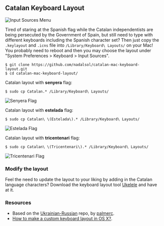 ## Catalan Keyboard Layout

![Input Sources Menu](https://raw.githubusercontent.com/nadalsol/catalan-mac-keyboard-layout/master/macos-input-sources-menu.png)

Tired of staring at the Spanish flag while the Catalan independentists are being persecuted by the Government of Spain, but still need to type with different keyboards including the Spanish character set? Then just copy the `.keylayout` and `.icns` file into `/Library/Keyboard\ Layouts/` on your Mac! You probably need to reboot and then you may choose the layout under "System Preferences > Keyboard > Input Sources".

```
$ git clone https://github.com/nadalsol/catalan-mac-keyboard-layout.git
$ cd catalan-mac-keyboard-layout/
```

Catalan layout with **senyera** flag:

```
$ sudo cp Catalan.* /Library/Keyboard\ Layouts/
```

![Senyera Flag](https://raw.githubusercontent.com/nadalsol/catalan-mac-keyboard-layout/master/flag-senyera.png)

Catalan layout with **estelada** flag:

```
$ sudo cp Catalan\ \(Estelada\).* /Library/Keyboard\ Layouts/
```

![Estelada Flag](https://raw.githubusercontent.com/nadalsol/catalan-mac-keyboard-layout/master/flag-estelada.png)

Catalan layout with **tricentenari** flag:

```
$ sudo cp Catalan\ \(Tricentenari\).* /Library/Keyboard\ Layouts/
```

![Tricentenari Flag](https://raw.githubusercontent.com/nadalsol/catalan-mac-keyboard-layout/master/flag-tricentenari.png)

### Modify the layout

Feel the need to update the layout to your liking by adding in the Catalan language characters? Download the keyboard layout tool [Ukelele](http://scripts.sil.org/ukelele) and have at it.

### Resources

* Based on the [Ukrainian-Russian](https://github.com/palmerc/Ukrainian-Russian) repo, by [palmerc](https://github.com/palmerc).
* [How to make a custom keyboard layout in OS X?](https://superuser.com/questions/665494/how-to-make-a-custom-keyboard-layout-in-os-x).
